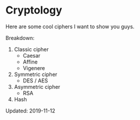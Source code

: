 # Cryptology

Here are some cool ciphers I want to show you guys.

Breakdown:
1. Classic cipher
   * Caesar
   * Affine
   * Vigenere
2. Symmetric cipher
   * DES / AES
3. Asymmetric cipher
   * RSA
4. Hash

Updated: 2019-11-12
